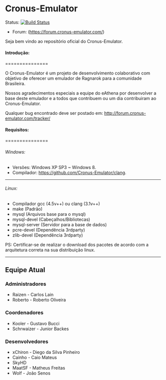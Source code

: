 ﻿Cronus-Emulator
===============

Status: [![Build Status](https://travis-ci.org/Cronus-Emulator/Cronus.png?branch=master)](https://travis-ci.org/Cronus-Emulator/Cronus)

* Forum: (https://forum.cronus-emulator.com/)

Seja bem vindo ao repositório oficial do Cronus-Emulator.


#### Introdução:
===============

O Cronus-Emulator é um projeto de desenvolvimento colaborativo com objetivo de oferecer um emulador de Ragnarok para
a comunidade Brasileira.

Nossos agradecimentos especiais a equipe do eAthena por desenvolver a base deste emulador e a todos que contribuem ou um dia contribuiram ao Cronus-Emulator.

Qualquer bug encontrado deve ser postado em: http://forum.cronus-emulator.com/tracker/


#### Requisitos:
===============
 
###### Windows:
- Versões: Windows XP SP3 ~ Windows 8.
- Compilador: https://github.com/Cronus-Emulator/clang.

---------------------

###### Linux:
 - Compilador gcc (4.5v++) ou clang (3.1v++) 
 - make (Padrão)
 - mysql (Arquivos base para o mysql)
 - mysql-devel (Cabeçalhos/Bibliotecas)
 - mysql-server (Servidor para a base de dados)
 - pcre-devel (Dependência 3rdparty)
 - zlib-devel (Dependência 3rdparty)
 
PS: Certificar-se de realizar o download dos pacotes de acordo com a arquitetura correta na sua distribuição linux.


--------------
Equipe Atual
--------------

### Administradores
- Raizen	    - Carlos Lain
- Roberto	   - Roberto Oliveira

### Coordenadores
- Kooler	    - Gustavo Bucci
- Schrwaizer    - Junior Backes 

### Desenvolvedores
- xChiron    - Diego da Silva Pinheiro
- Cainho     - Caio Mateus
- SkyHD
- MaatSF     - Matheus Freitas
- Wolf       - João Senos
